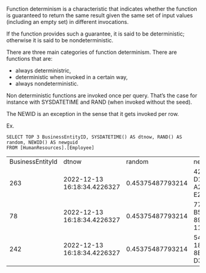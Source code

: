 Function determinism is a characteristic that indicates whether the function is guaranteed to return the same result given the same set of input values (including an empty set) in different invocations.

If the function provides such a guarantee, it is said to be deterministic; otherwise it is said to be nondeterministic.

There are three main categories of function determinism.
There are functions that are:

- always deterministric,
- deterministic when invoked in a certain way,
- always nondeterministic.

Non deterministic functions are invoked once per query. That’s the case for instance with SYSDATETIME and RAND (when invoked without the seed).

The NEWID is an exception in the sense that it gets invoked per row.

Ex.

```T-SQL
SELECT TOP 3 BusinessEntityID, SYSDATETIME() AS dtnow, RAND() AS random, NEWID() AS newguid
FROM [HumanResources].[Employee]
```

|     |     |     |     |
| --- | --- | --- | --- |
| BusinessEntityId | dtnow | random | newguid |
| 263 | 2022-12-13 16:18:34.4226327 | 0.45375487793214 | 42F260C8-D1F5-4DDB-A281-E2616E0433E0 |
| 78  | 2022-12-13 16:18:34.4226327 | 0.45375487793214 | 77D012C6-B55B-4454-890F-11BBCB38CB93 |
| 242 | 2022-12-13 16:18:34.4226327 | 0.45375487793214 | 547F0D9F-1888-4CB5-8EB0-D3AC60B5D83B |